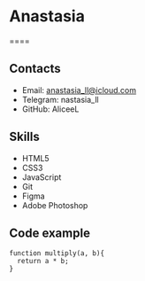 # Anastasia
====
## Contacts 
* Email: anastasia_ll@icloud.com
* Telegram: nastasia_ll
* GitHub: AliceeL

## Skills
* HTML5
* CSS3
* JavaScript 
* Git
* Figma
* Adobe Photoshop

## Code example
```
function multiply(a, b){
  return a * b;
}
```

